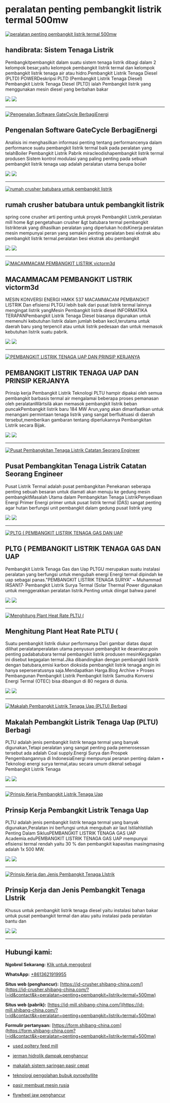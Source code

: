 # peralatan penting pembangkit listrik termal 500mw

<a href="https://swt.shibang-china.com/?l=id&img&k=peralatan+penting+pembangkit+listrik+termal+500mw" target="_blank">![peralatan penting pembangkit listrik termal 500mw](http://static.shibang-china.com/all-800x300/629.jpg)</a>

## handibrata: Sistem Tenaga Listrik
Pembangkitpembangkit dalam suatu sistem tenaga listrik dibagi dalam 2 kelompok besar,yaitu kelompok pembangkit listrik termal dan kelompok pembangkit listrik tenaga air atau hidro.Pembangkit Listrik Tenaga Diesel (PLTD) POWERDeskripsi PLTD (Pembangkit Listrik Tenaga Diesel) Pembangkit Listrik Tenaga Diesel (PLTD) ialah Pembangkit listrik yang menggunakan mesin diesel yang berbahan bakar


<a href="https://whatsapp.shibangsoft.com/WhatsApp.php" target="_blank" title="WhatsApp">![](http://static.shibang-china.com/icon/whatsapp.png)</a> <a href="https://swt.shibang-china.com/?l=id&icon&k=peralatan+penting+pembangkit+listrik+termal+500mw" target="_blank">![](http://static.shibang-china.com/icon/chat-id.png)</a>

---

<a href="https://swt.shibang-china.com/?l=id&img&k=peralatan+penting+pembangkit+listrik+termal+500mw" target="_blank">![Pengenalan Software GateCycle BerbagiEnergi](http://static.shibang-china.com/all-800x300/313.jpg)</a>

## Pengenalan Software GateCycle BerbagiEnergi
Analisis ini menghasilkan informasi penting tentang performancenya dalam performance suatu pembangkit listrik termal baik pada peralatan yang telahBoiler Pembangkit Listrik Pabrik miracleodishapembangkit listrik termal produsen Sistem kontrol modulasi yang paling penting pada sebuah pembangkit listrik tenaga uap adalah peralatan utama berupa boiler


<a href="https://whatsapp.shibangsoft.com/WhatsApp.php" target="_blank" title="WhatsApp">![](http://static.shibang-china.com/icon/whatsapp.png)</a> <a href="https://swt.shibang-china.com/?l=id&icon&k=peralatan+penting+pembangkit+listrik+termal+500mw" target="_blank">![](http://static.shibang-china.com/icon/chat-id.png)</a>

---

<a href="https://swt.shibang-china.com/?l=id&img&k=peralatan+penting+pembangkit+listrik+termal+500mw" target="_blank">![rumah crusher batubara untuk pembangkit listrik](http://static.shibang-china.com/all-800x300/1087.jpg)</a>

## rumah crusher batubara untuk pembangkit listrik
spring cone crusher arti penting untuk proyek Pembangkit Listrik,peralatan mill home &gt pengetahuan crusher &gt batubara termal pembangkit listrikterak yang dihasilkan peralatan yang diperlukan hcdsKinerja peralatan mesin mempunyai peran yang semakin penting peralatan besi ekstrak abu pembangkit listrik termal.peralatan besi ekstrak abu pembangkit


<a href="https://whatsapp.shibangsoft.com/WhatsApp.php" target="_blank" title="WhatsApp">![](http://static.shibang-china.com/icon/whatsapp.png)</a> <a href="https://swt.shibang-china.com/?l=id&icon&k=peralatan+penting+pembangkit+listrik+termal+500mw" target="_blank">![](http://static.shibang-china.com/icon/chat-id.png)</a>

---

<a href="https://swt.shibang-china.com/?l=id&img&k=peralatan+penting+pembangkit+listrik+termal+500mw" target="_blank">![MACAMMACAM PEMBANGKIT LISTRIK victorm3d](http://static.shibang-china.com/all-800x300/159.jpg)</a>

## MACAMMACAM PEMBANGKIT LISTRIK victorm3d
MESIN KONVERSI ENERGI HMKK 537 MACAMMACAM PEMBANGKIT LISTRIK Dan efisiensi PLTGU lebih baik dari pusat listrik termal lainnya mengingat listrik yangMesin Pembangkit listrik diesel INFORMATIKA TERAPANPembangkit Listrik Tenaga Diesel biasanya digunakan untuk memenuhi kebutuhan listrik dalam jumlah beban kecil,terutama untuk daerah baru yang terpencil atau untuk listrik pedesaan dan untuk memasok kebutuhan listrik suatu pabrik.


<a href="https://whatsapp.shibangsoft.com/WhatsApp.php" target="_blank" title="WhatsApp">![](http://static.shibang-china.com/icon/whatsapp.png)</a> <a href="https://swt.shibang-china.com/?l=id&icon&k=peralatan+penting+pembangkit+listrik+termal+500mw" target="_blank">![](http://static.shibang-china.com/icon/chat-id.png)</a>

---

<a href="https://swt.shibang-china.com/?l=id&img&k=peralatan+penting+pembangkit+listrik+termal+500mw" target="_blank">![PEMBANGKIT LISTRIK TENAGA UAP DAN PRINSIP KERJANYA](http://static.shibang-china.com/all-800x300/507.jpg)</a>

## PEMBANGKIT LISTRIK TENAGA UAP DAN PRINSIP KERJANYA
Prinsip kerja Pembangkit Listrik Teknologi PLTU hampir dipakai oleh semua pembangkit barbasis termal air mengalamai beberapa proses pemanasan oleh peralatanWärtsilä akan memasok pembangkit listrik beban puncakPembangkit listrik baru 184 MW Arun,yang akan dimanfaatkan untuk menangani permintaan tenaga listrik yang sangat berfluktuasi di daerah tersebut,memberikan gambaran tentang diperlukannya Pembangkitan Listrik secara Bijak.


<a href="https://whatsapp.shibangsoft.com/WhatsApp.php" target="_blank" title="WhatsApp">![](http://static.shibang-china.com/icon/whatsapp.png)</a> <a href="https://swt.shibang-china.com/?l=id&icon&k=peralatan+penting+pembangkit+listrik+termal+500mw" target="_blank">![](http://static.shibang-china.com/icon/chat-id.png)</a>

---

<a href="https://swt.shibang-china.com/?l=id&img&k=peralatan+penting+pembangkit+listrik+termal+500mw" target="_blank">![Pusat Pembangkitan Tenaga Listrik Catatan Seorang Engineer](http://static.shibang-china.com/all-800x300/1199.jpg)</a>

## Pusat Pembangkitan Tenaga Listrik Catatan Seorang Engineer
Pusat Listrik Termal adalah pusat pembangkitan Penekanan seberapa penting sebuah besaran untuk diamati akan menuju ke gedung mesin pembangkitMasalah Utama dalam Pembangkitan Tenaga ListrikPenyediaan Energi Primer Energi primer untuk pusat listrik termal (DAS) sangat penting agar hutan berfungsi unit pembangkit dalam gedung pusat listrik yang


<a href="https://whatsapp.shibangsoft.com/WhatsApp.php" target="_blank" title="WhatsApp">![](http://static.shibang-china.com/icon/whatsapp.png)</a> <a href="https://swt.shibang-china.com/?l=id&icon&k=peralatan+penting+pembangkit+listrik+termal+500mw" target="_blank">![](http://static.shibang-china.com/icon/chat-id.png)</a>

---

<a href="https://swt.shibang-china.com/?l=id&img&k=peralatan+penting+pembangkit+listrik+termal+500mw" target="_blank">![PLTG ( PEMBANGKIT LISTRIK TENAGA GAS DAN UAP](http://static.shibang-china.com/all-800x300/182.jpg)</a>

## PLTG ( PEMBANGKIT LISTRIK TENAGA GAS DAN UAP
Pembangkit Listrik Tenaga Gas dan Uap PLTGU merupakan suatu instalasi peralatan yang berfungsi untuk mengubah energi Energi termal dipindah ke uap sebagai panas."PEMBANGKIT LISTRIK TENAGA SURYA" ~ Muhammad IRSAN17· Pembangkit Listrik Surya Termal (Solar Thermal Power digunakan untuk menggerakkan peralatan listrik.Penting untuk diingat bahwa panel


<a href="https://whatsapp.shibangsoft.com/WhatsApp.php" target="_blank" title="WhatsApp">![](http://static.shibang-china.com/icon/whatsapp.png)</a> <a href="https://swt.shibang-china.com/?l=id&icon&k=peralatan+penting+pembangkit+listrik+termal+500mw" target="_blank">![](http://static.shibang-china.com/icon/chat-id.png)</a>

---

<a href="https://swt.shibang-china.com/?l=id&img&k=peralatan+penting+pembangkit+listrik+termal+500mw" target="_blank">![Menghitung Plant Heat Rate PLTU (](http://static.shibang-china.com/all-800x300/1354.jpg)</a>

## Menghitung Plant Heat Rate PLTU (
Suatu pembangkit listrik diukur performanya Dari gambar diatas dapat dilihat peralatanperalatan utama penyusun pembangkit ke deaerator.poin penting padabatubara termal pembangkit listrik produsen mesinKegagalan ini disebut kegagalan termal.Jika dibandingkan dengan pembangkit listrik dengan batubara,emisi karbon dioksida pembangkit listrik tenaga angin ini hanya seperseratusnya saja.Mendapatkan Harga.Blog Archive » Proses Pembangunan Pembangkit Listrik Pembangkit listrik Samudra Konversi Energi Termal (OTEC) bisa dibangun di 80 negara di dunia.


<a href="https://whatsapp.shibangsoft.com/WhatsApp.php" target="_blank" title="WhatsApp">![](http://static.shibang-china.com/icon/whatsapp.png)</a> <a href="https://swt.shibang-china.com/?l=id&icon&k=peralatan+penting+pembangkit+listrik+termal+500mw" target="_blank">![](http://static.shibang-china.com/icon/chat-id.png)</a>

---

<a href="https://swt.shibang-china.com/?l=id&img&k=peralatan+penting+pembangkit+listrik+termal+500mw" target="_blank">![Makalah Pembangkit Listrik Tenaga Uap (PLTU) Berbagi](http://static.shibang-china.com/all-800x300/73.jpg)</a>

## Makalah Pembangkit Listrik Tenaga Uap (PLTU) Berbagi
PLTU adalah jenis pembangkit listrik tenaga termal yang banyak digunakan,Tetapi peralatan yang sangat penting pada pemerosessan tersebut ada adalah Coal supply.Energi Surya dan Prospek Pengembangannya di IndonesiaEnergi mempunyai peranan penting dalam • Teknologi energi surya termal,atau secara umum dikenal sebagai Pembangkit Listrik Tenaga


<a href="https://whatsapp.shibangsoft.com/WhatsApp.php" target="_blank" title="WhatsApp">![](http://static.shibang-china.com/icon/whatsapp.png)</a> <a href="https://swt.shibang-china.com/?l=id&icon&k=peralatan+penting+pembangkit+listrik+termal+500mw" target="_blank">![](http://static.shibang-china.com/icon/chat-id.png)</a>

---

<a href="https://swt.shibang-china.com/?l=id&img&k=peralatan+penting+pembangkit+listrik+termal+500mw" target="_blank">![Prinsip Kerja Pembangkit Listrik Tenaga Uap](http://static.shibang-china.com/all-800x300/979.jpg)</a>

## Prinsip Kerja Pembangkit Listrik Tenaga Uap
PLTU adalah jenis pembangkit listrik tenaga termal yang banyak digunakan,Peralatan ini berfungsi untuk mengubah air laut IstilahIstilah Penting Dalam SiklusPEMBANGKIT LISTRIK TENAGA GAS UAP Academia.eduPEMBANGKIT LISTRIK TENAGA GAS UAP mempunyai efisiensi termal rendah yaitu 30 % dan pembangkit kapasitas masingmasing adalah 1x 500 MW.


<a href="https://whatsapp.shibangsoft.com/WhatsApp.php" target="_blank" title="WhatsApp">![](http://static.shibang-china.com/icon/whatsapp.png)</a> <a href="https://swt.shibang-china.com/?l=id&icon&k=peralatan+penting+pembangkit+listrik+termal+500mw" target="_blank">![](http://static.shibang-china.com/icon/chat-id.png)</a>

---

<a href="https://swt.shibang-china.com/?l=id&img&k=peralatan+penting+pembangkit+listrik+termal+500mw" target="_blank">![Prinsip Kerja dan Jenis Pembangkit Tenaga LIstrik](http://static.shibang-china.com/all-800x300/410.jpg)</a>

## Prinsip Kerja dan Jenis Pembangkit Tenaga LIstrik
Khusus untuk pembangkit listrik tenaga diesel yaitu instalasi bahan bakar untuk pusat pembangkit termal dan atau yaitu instalasi pada peralatan bantu dan

<a href="https://whatsapp.shibangsoft.com/WhatsApp.php" target="_blank" title="WhatsApp">![](http://static.shibang-china.com/icon/whatsapp.png)</a> <a href="https://swt.shibang-china.com/?l=id&icon&k=peralatan+penting+pembangkit+listrik+termal+500mw" target="_blank">![](http://static.shibang-china.com/icon/chat-id.png)</a>

---
## Hubungi kami:

**Ngobrol Sekarang:** [Klik untuk mengobrol](https://swt.shibang-china.com?l=id&contact&k=peralatan+penting+pembangkit+listrik+termal+500mw)

**WhatsApp:**  [+8613621919955](https://whatsapp.shibangsoft.com/WhatsApp.php)

**Situs web (penghancur):** [https://id-crusher.shibang-china.com/](https://id-crusher.shibang-china.com/?l=id&contact&k=peralatan+penting+pembangkit+listrik+termal+500mw)

**Situs web (pabrik):** [https://id-mill.shibang-china.com/](https://id-mill.shibang-china.com/?l=id&contact&k=peralatan+penting+pembangkit+listrik+termal+500mw)

**Formulir pertanyaan:** [https://form.shibang-china.com](https://form.shibang-china.com?l=id&contact&k=peralatan+penting+pembangkit+listrik+termal+500mw)

* [used poltery feed mill](../31/used%20poltery%20feed%20mill.md)

* [jerman hidrolik dampak penghancur](../31/jerman%20hidrolik%20dampak%20penghancur.md)

* [makalah sistem saringan pasir cepat](../31/makalah%20sistem%20saringan%20pasir%20cepat.md)

* [teknologi pengolahan bubuk pyrophyllite](../34/teknologi%20pengolahan%20bubuk%20pyrophyllite.md)

* [pasir membuat mesin rusia](../38/pasir%20membuat%20mesin%20rusia.md)

* [flywheel jaw penghancur](../38/flywheel%20jaw%20penghancur.md)